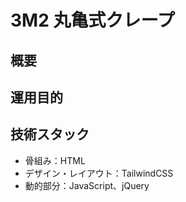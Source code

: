 # 3M2 丸亀式クレープ

## 概要

## 運用目的

## 技術スタック
- 骨組み：HTML
- デザイン・レイアウト：TailwindCSS
- 動的部分：JavaScript、jQuery
